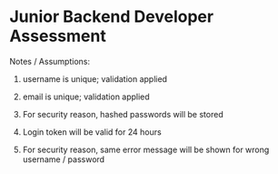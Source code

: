 # Junior Backend Developer Assessment 

Notes / Assumptions:

1. username is unique; validation applied

2. email is unique; validation applied

3. For security reason, hashed passwords will be stored

4. Login token will be valid for 24 hours

5. For security reason, same error message will be shown for wrong username / password
